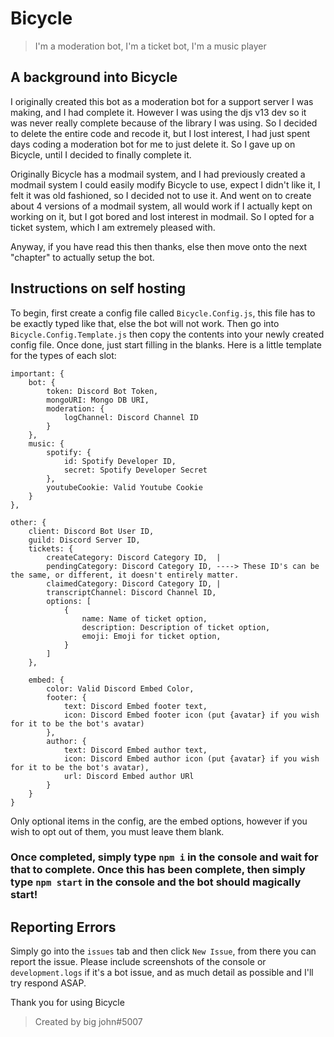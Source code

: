 # Bicycle

> I'm a moderation bot, I'm a ticket bot, I'm a music player

## A background into Bicycle

I originally created this bot as a moderation bot for a support server I was making, and I had complete it. However I was using the djs v13 dev so it was never really complete because of the library I was using. So I decided to delete the entire code and recode it, but I lost interest, I had just spent days coding a moderation bot for me to just delete it. So I gave up on Bicycle, until I decided to finally complete it.

Originally Bicycle has a modmail system, and I had previously created a modmail system I could easily modify Bicycle to use, expect I didn't like it, I felt it was old fashioned, so I decided not to use it. And went on to create about 4 versions of a modmail system, all would work if I actually kept on working on it, but I got bored and lost interest in modmail. So I opted for a ticket system, which I am extremely pleased with.

Anyway, if you have read this then thanks, else then move onto the next "chapter" to actually setup the bot.

## Instructions on self hosting

To begin, first create a config file called `Bicycle.Config.js`, this file has to be exactly typed like that, else the bot will not work. Then go into `Bicycle.Config.Template.js` then copy the contents into your newly created config file. Once done, just start filling in the blanks. Here is a little template for the types of each slot:

```
important: {
    bot: {
        token: Discord Bot Token,
        mongoURI: Mongo DB URI,
        moderation: {
            logChannel: Discord Channel ID
        }
    },
    music: {
        spotify: {
            id: Spotify Developer ID,
            secret: Spotify Developer Secret
        },
        youtubeCookie: Valid Youtube Cookie
    }
},

other: {
    client: Discord Bot User ID,
    guild: Discord Server ID,
    tickets: {
        createCategory: Discord Category ID,  |
        pendingCategory: Discord Category ID, ----> These ID's can be the same, or different, it doesn't entirely matter.
        claimedCategory: Discord Category ID, |
        transcriptChannel: Discord Channel ID,
        options: [
            {
                name: Name of ticket option,
                description: Description of ticket option,
                emoji: Emoji for ticket option,
            }
        ]
    },

    embed: {
        color: Valid Discord Embed Color,
        footer: {
            text: Discord Embed footer text,
            icon: Discord Embed footer icon (put {avatar} if you wish for it to be the bot's avatar)
        },
        author: {
            text: Discord Embed author text,
            icon: Discord Embed author icon (put {avatar} if you wish for it to be the bot's avatar),
            url: Discord Embed author URl
        }
    }
}
```

Only optional items in the config, are the embed options, however if you wish to opt out of them, you must leave them blank.

### Once completed, simply type `npm i` in the console and wait for that to complete. Once this has been complete, then simply type `npm start` in the console and the bot should magically start!

## Reporting Errors

Simply go into the `issues` tab and then click `New Issue`, from there you can report the issue. Please include screenshots of the console or `development.logs` if it's a bot issue, and as much detail as possible and I'll try respond ASAP.

Thank you for using Bicycle



> Created by big john#5007